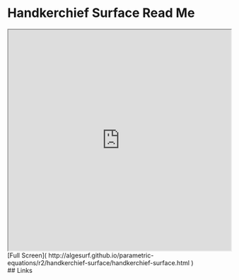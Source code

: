Handkerchief Surface Read Me
===

<iframe src='http://algesurf.github.io/parametric-equations/r2/handkerchief-surface/handkerchief-surface.html' width=100% height=500px >
There is an `iframe` here. It is not visible when viewed on github.com/algesurf. To view, please see 'Project Links' below.
</iframe>
[Full Screen]( http://algesurf.github.io/parametric-equations/r2/handkerchief-surface/handkerchief-surface.html )
<br>
## Links 
<http://www.3d-meier.de/tut3/Seite10.html>  
